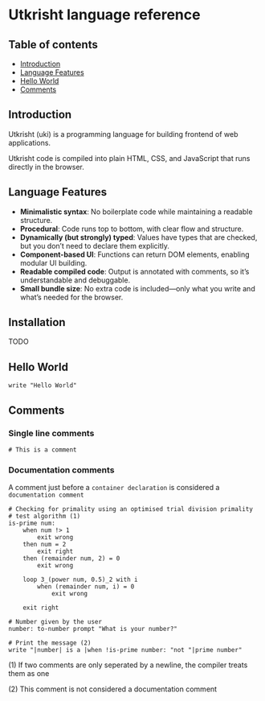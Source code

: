 # Utkrisht language reference

## Table of contents
- [Introduction](#introduction)
- [Language Features](#language-features)
- [Hello World](#hello-world)
- [Comments](#comments)



## Introduction
Utkrisht (uki) is a programming language for building frontend of web applications.

Utkrisht code is compiled into plain HTML, CSS, and JavaScript that runs directly in the browser.

## Language Features

- **Minimalistic syntax**: No boilerplate code while maintaining a readable structure.
- **Procedural**: Code runs top to bottom, with clear flow and structure.
- **Dynamically (but strongly) typed**: Values have types that are checked, but you don’t need to declare them explicitly.
- **Component-based UI**: Functions can return DOM elements, enabling modular UI building.
- **Readable compiled code**: Output is annotated with comments, so it’s understandable and debuggable.
- **Small bundle size**: No extra code is included—only what you write and what’s needed for the browser.

## Installation 
TODO

## Hello World
```
write "Hello World"
```
## Comments
### Single line comments
```
# This is a comment
```
### Documentation comments
A comment just before a `container declaration` is considered a `documentation comment`
```
# Checking for primality using an optimised trial division primality 
# test algorithm (1)
is-prime num:
    when num !> 1
        exit wrong
    then num = 2
        exit right
    then (remainder num, 2) = 0
        exit wrong

    loop 3_(power num, 0.5)_2 with i
        when (remainder num, i) = 0
            exit wrong
    
    exit right

# Number given by the user
number: to-number prompt "What is your number?"

# Print the message (2)
write "|number| is a |when !is-prime number: "not "|prime number"
```
(1) If two comments are only seperated by a newline, the compiler treats them as 
one

(2) This comment is not considered a documentation comment


